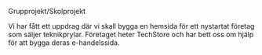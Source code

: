 Grupprojekt/Skolprojekt

Vi har fått ett uppdrag där vi skall bygga en hemsida för ett nystartat företag som säljer teknikprylar. 
Företaget heter TechStore och har bett oss om hjälp för att bygga deras e-handelssida.
